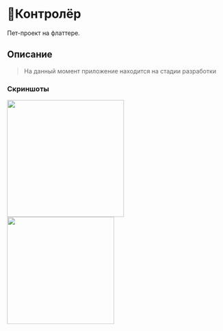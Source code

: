 # 🚖Контролёр

Пет-проект на флаттере.

## Описание

> На данный момент приложение находится на стадии разработки

### Скриншоты
<img src="https://user-images.githubusercontent.com/66938523/228953293-20e7e4a5-3e05-493a-b092-c7ceab3c6635.png" width="273"> <img src="https://user-images.githubusercontent.com/66938523/228953178-82e4f03c-7b50-4db8-af5f-33d225d4f6d4.png" width="250">
